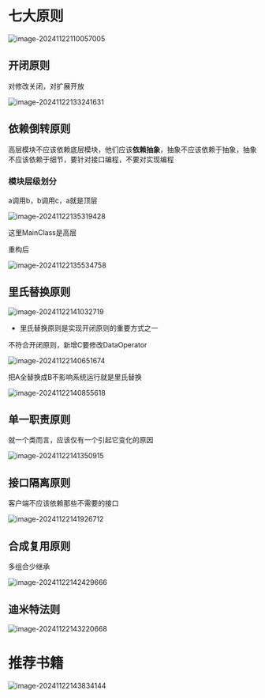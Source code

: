 # 七大原则

![image-20241122110057005](images/image-20241122110057005.png)

## 开闭原则

对修改关闭，对扩展开放

 ![image-20241122133241631](images/image-20241122133241631.png)

## 依赖倒转原则 

高层模块不应该依赖底层模块，他们应该**依赖抽象**，抽象不应该依赖于抽象，抽象不应该依赖于细节，要针对接口编程，不要对实现编程

### 模块层级划分

a调用b，b调用c，a就是顶层

![image-20241122135319428](images/image-20241122135319428.png)

这里MainClass是高层 

重构后

![image-20241122135534758](images/image-20241122135534758.png)

## 里氏替换原则

![image-20241122141032719](images/image-20241122141032719.png)

- 里氏替换原则是实现开闭原则的重要方式之一

不符合开闭原则，新增C要修改DataOperator

![image-20241122140651674](images/image-20241122140651674.png)

把A全替换成B不影响系统运行就是里氏替换

![image-20241122140855618](images/image-20241122140855618.png)

## 单一职责原则

 就一个类而言，应该仅有一个引起它变化的原因

![image-20241122141350915](images/image-20241122141350915.png)

## 接口隔离原则

客户端不应该依赖那些不需要的接口

![image-20241122141926712](images/image-20241122141926712.png)

## 合成复用原则

多组合少继承

![image-20241122142429666](images/image-20241122142429666.png)

## 迪米特法则

![image-20241122143220668](images/image-20241122143220668.png)

# 推荐书籍

![image-20241122143834144](images/image-20241122143834144.png)